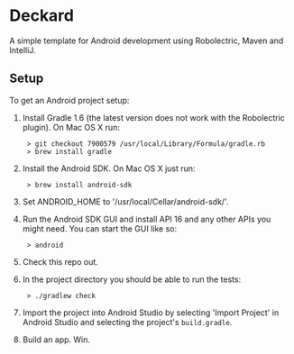 # Deckard

A simple template for Android development using Robolectric, Maven and IntelliJ.

## Setup

To get an Android project setup:

1. Install Gradle 1.6 (the latest version does not work with the Robolectric plugin). On Mac OS X run:

        > git checkout 7900579 /usr/local/Library/Formula/gradle.rb
        > brew install gradle

1. Install the Android SDK. On Mac OS X just run:

        > brew install android-sdk

2. Set ANDROID_HOME to '/usr/local/Cellar/android-sdk/<version>'.

3. Run the Android SDK GUI and install API 16 and any other APIs you might need. You can start the GUI like so:

        > android


4. Check this repo out.

5. In the project directory you should be able to run the tests:

        > ./gradlew check
        
6. Import the project into Android Studio by selecting 'Import Project' in Android Studio and selecting the project's `build.gradle`.

7. Build an app. Win.
